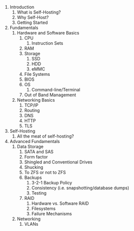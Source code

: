 1. Introduction
    1. What is Self-Hosting?
    2. Why Self-Host?
    3. Getting Started
2. Fundamentals
    1. Hardware and Software Basics
        1. CPU
            1. Instruction Sets
        3. RAM
        4. Storage
            1. SSD
            2. HDD
            3. eMMC
        5. File Systems
        6. BIOS
        7. OS
            1. Command-line/Terminal
        8. Out of Band Management
    5. Networking Basics
        1. TCP/IP
        2. Routing
        3. DNS
        4. HTTP
        5. TLS
3. Self-Hosting
    1. All the meat of self-hosting?
4. Advanced Fundamentals
    1. Data Storage
        1. SATA and SAS
        2. Form factor
        3. Shingled and Conventional Drives
        4. Shucking
        5. To ZFS or not to ZFS
        6. Backups
            1. 3-2-1 Backup Policy
            2. Consistency (i.e. snapshotting/database dumps)
            3. Testing 
        8. RAID
            1. Hardware vs. Software RAID
            2. Filesystems
            3. Failure Mechanisms
    2. Networking
        1. VLANs
